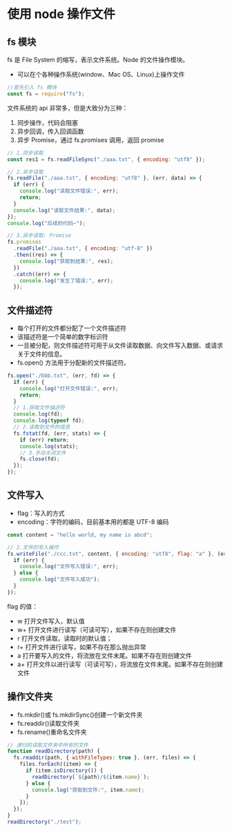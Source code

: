 # 使用 node 操作文件

## fs 模块

fs 是 File System 的缩写，表示文件系统。Node 的文件操作模块。

- 可以在个各种操作系统(window、Mac OS、Linux)上操作文件

```js
//首先引入 fs 模块
const fs = require("fs");
```

文件系统的 api 非常多，但是大致分为三种：

1. 同步操作，代码会阻塞
2. 异步回调，传入回调函数
3. 异步 Promise，通过 fs.promises 调用，返回 promise

```js
// 1.同步读取
const res1 = fs.readFileSync("./aaa.txt", { encoding: "utf8" });

// 2.异步读取
fs.readFile("./aaa.txt", { encoding: "utf8" }, (err, data) => {
  if (err) {
    console.log("读取文件错误:", err);
    return;
  }
  console.log("读取文件结果:", data);
});
console.log("后续的代码~");

// 3.异步读取: Promise
fs.promises
  .readFile("./aaa.txt", { encoding: "utf-8" })
  .then((res) => {
    console.log("获取到结果:", res);
  })
  .catch((err) => {
    console.log("发生了错误:", err);
  });
```

## 文件描述符

- 每个打开的文件都分配了一个文件描述符
- 该描述符是一个简单的数字标识符
- 一旦被分配，则文件描述符可用于从文件读取数据、向文件写入数据、或请求关于文件的信息。
- fs.open() 方法用于分配新的文件描述符。

```js
fs.open("./bbb.txt", (err, fd) => {
  if (err) {
    console.log("打开文件错误:", err);
    return;
  }
  // 1.获取文件描述符
  console.log(fd);
  console.log(typeof fd);
  // 2.读取到文件的信息
  fs.fstat(fd, (err, stats) => {
    if (err) return;
    console.log(stats);
    // 3.手动关闭文件
    fs.close(fd);
  });
});
```

## 文件写入

- flag：写入的方式
- encoding：字符的编码，目前基本用的都是 UTF-8 编码

```js
const content = "hello world, my name is abcd";

// 2.文件的写入操作
fs.writeFile("./ccc.txt", content, { encoding: "utf8", flag: "a" }, (err) => {
  if (err) {
    console.log("文件写入错误:", err);
  } else {
    console.log("文件写入成功");
  }
});
```

flag 的值：

- w 打开文件写入，默认值
- w+ 打开文件进行读写（可读可写），如果不存在则创建文件
- r 打开文件读取，读取时的默认值；
- r+ 打开文件进行读写，如果不存在那么抛出异常
- a 打开要写入的文件，将流放在文件末尾。如果不存在则创建文件
- a+ 打开文件以进行读写（可读可写），将流放在文件末尾。如果不存在则创建文件

## 操作文件夹

- fs.mkdir()或 fs.mkdirSync()创建一个新文件夹
- fs.readdir()读取文件夹
- fs.rename()重命名文件夹

```js
// 递归的读取文件夹中所有的文件
function readDirectory(path) {
  fs.readdir(path, { withFileTypes: true }, (err, files) => {
    files.forEach((item) => {
      if (item.isDirectory()) {
        readDirectory(`${path}/${item.name}`);
      } else {
        console.log("获取到文件:", item.name);
      }
    });
  });
}
readDirectory("./test");
```
